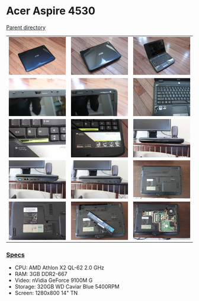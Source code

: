# Acer Aspire 4530
[Parent directory](../index.md)

<table>
  <tr>
    <td><img src='IMG_5427.JPG'/></td>
    <td><img src='IMG_5428.JPG'/></td>
    <td><img src='IMG_5429.JPG'/></td>
  </tr>
  <tr>
    <td><img src='IMG_5430.JPG'/></td>
    <td><img src='IMG_5431.JPG'/></td>
    <td><img src='IMG_5432.JPG'/></td>
  </tr>
  <tr>
    <td><img src='IMG_5433.JPG'/></td>
    <td><img src='IMG_5434.JPG'/></td>
    <td><img src='IMG_5435.JPG'/></td>
  </tr>
  <tr>
    <td><img src='IMG_5436.JPG'/></td>
    <td><img src='IMG_5437.JPG'/></td>
    <td><img src='IMG_5438.JPG'/></td>
  </tr>
  <tr>
    <td><img src='IMG_5439.JPG'/></td>
    <td><img src='IMG_5440.JPG'/></td>
    <td><img src='IMG_5441.JPG'/></td>
  </tr>
</table>

### [Specs](Specs.txt)

* CPU: AMD Athlon X2 QL-62 2.0 GHz
* RAM: 3GB DDR2-667
* Video: nVidia GeForce 9100M G
* Storage: 320GB WD Caviar Blue 5400RPM
* Screen: 1280x800 14" TN